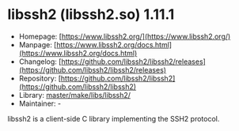 # libssh2 (libssh2.so) 1.11.1
 - Homepage: [https://www.libssh2.org/](https://www.libssh2.org/)
 - Manpage: [https://www.libssh2.org/docs.html](https://www.libssh2.org/docs.html)
 - Changelog: [https://github.com/libssh2/libssh2/releases](https://github.com/libssh2/libssh2/releases)
 - Repository: [https://github.com/libssh2/libssh2](https://github.com/libssh2/libssh2)
 - Library: [master/make/libs/libssh2/](https://github.com/Freetz-NG/freetz-ng/tree/master/make/libs/libssh2/)
 - Maintainer: -

libssh2 is a client-side C library implementing the SSH2 protocol.
